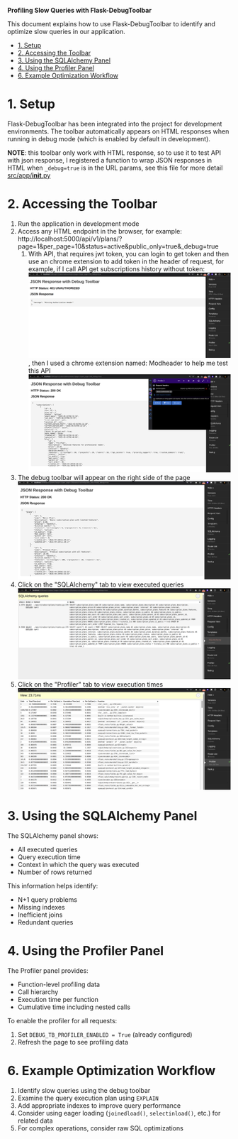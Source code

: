 **Profiling Slow Queries with Flask-DebugToolbar**

This document explains how to use Flask-DebugToolbar to identify and optimize slow queries in our application.

- [1. Setup](#1-setup)
- [2. Accessing the Toolbar](#2-accessing-the-toolbar)
- [3. Using the SQLAlchemy Panel](#3-using-the-sqlalchemy-panel)
- [4. Using the Profiler Panel](#4-using-the-profiler-panel)
- [6. Example Optimization Workflow](#6-example-optimization-workflow)

# 1. Setup

Flask-DebugToolbar has been integrated into the project for development environments. The toolbar automatically appears on HTML responses when running in debug mode (which is enabled by default in development).

**NOTE**: this toolbar only work with HTML response, so to use it to test API with json response, I registered a function to wrap JSON responses in HTML when `_debug=true` is in the URL params, see this file for more detail [src/app/__init__.py](src/app/__init__.py)

# 2. Accessing the Toolbar

1. Run the application in development mode
2. Access any HTML endpoint in the browser, for example: http://localhost:5000/api/v1/plans/?page=1&per_page=10&status=active&public_only=true&_debug=true
   1. With API, that requires jwt token, you can login to get token and then use an chrome extension to add token in the header of request, for example, if I call API get subscriptions history without token: ![](images/image4.png), then I used a chrome extension named: Modheader to help me test this API ![](images/image5.png)
3. The debug toolbar will appear on the right side of the page ![](images/image.png)
4. Click on the "SQLAlchemy" tab to view executed queries ![](images/image2.png)
5. Click on the "Profiler" tab to view execution times ![](images/image3.png)

# 3. Using the SQLAlchemy Panel

The SQLAlchemy panel shows:
- All executed queries
- Query execution time
- Context in which the query was executed
- Number of rows returned

This information helps identify:
- N+1 query problems
- Missing indexes
- Inefficient joins
- Redundant queries

# 4. Using the Profiler Panel

The Profiler panel provides:
- Function-level profiling data
- Call hierarchy
- Execution time per function
- Cumulative time including nested calls

To enable the profiler for all requests:
1. Set `DEBUG_TB_PROFILER_ENABLED = True` (already configured)
2. Refresh the page to see profiling data

# 6. Example Optimization Workflow

1. Identify slow queries using the debug toolbar
2. Examine the query execution plan using `EXPLAIN`
3. Add appropriate indexes to improve query performance
4. Consider using eager loading (`joinedload()`, `selectinload()`, etc.) for related data
5. For complex operations, consider raw SQL optimizations

